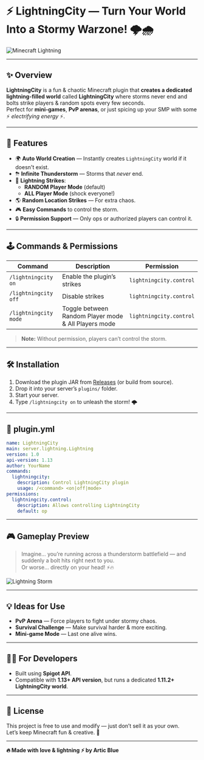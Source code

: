 # ⚡ LightningCity — Turn Your World Into a Stormy Warzone! 🌩️🌧️

![Minecraft Lightning](https://i.imgur.com/Ly4fPtd.gif)

---

## ✨ Overview
**LightningCity** is a fun & chaotic Minecraft plugin that **creates a dedicated lightning-filled world** called **LightningCity** where storms never end and bolts strike players & random spots every few seconds.  
Perfect for **mini-games**, **PvP arenas**, or just spicing up your SMP with some ⚡ *electrifying energy* ⚡.

---

## 🎯 Features
- 🌍 **Auto World Creation** — Instantly creates `LightningCity` world if it doesn't exist.
- ⛈ **Infinite Thunderstorm** — Storms that *never* end.
- 🎯 **Lightning Strikes**:
  - **RANDOM Player Mode** (default)
  - **ALL Player Mode** (shock everyone!)
- 🌎 **Random Location Strikes** — For extra chaos.
- 🎮 **Easy Commands** to control the storm.
- 🔒 **Permission Support** — Only ops or authorized players can control it.

---

## 🕹 Commands & Permissions

| Command | Description | Permission |
|---------|-------------|------------|
| `/lightningcity on` | Enable the plugin’s strikes | `lightningcity.control` |
| `/lightningcity off` | Disable strikes | `lightningcity.control` |
| `/lightningcity mode` | Toggle between Random Player mode & All Players mode | `lightningcity.control` |

> **Note:** Without permission, players can’t control the storm.

---

## 🛠 Installation
1. Download the plugin JAR from [Releases](#) (or build from source).
2. Drop it into your server’s `plugins/` folder.
3. Start your server.
4. Type `/lightningcity on` to unleash the storm! 🌩️

---

## 📂 plugin.yml
```yaml
name: LightningCity
main: server.lightning.Lightning
version: 1.0
api-version: 1.13
author: YourName
commands:
  lightningcity:
    description: Control LightningCity plugin
    usage: /<command> <on|off|mode>
permissions:
  lightningcity.control:
    description: Allows controlling LightningCity
    default: op
```

---

## 🎮 Gameplay Preview
> Imagine… you’re running across a thunderstorm battlefield — and suddenly a bolt hits right next to you.  
> Or worse… directly on your head! ⚡🔥

![Lightning Storm](https://i.imgur.com/zXvTi2n.gif)

---

## 💡 Ideas for Use
- **PvP Arena** — Force players to fight under stormy chaos.
- **Survival Challenge** — Make survival harder & more exciting.
- **Mini-game Mode** — Last one alive wins.

---

## 🧑‍💻 For Developers
- Built using **Spigot API**.
- Compatible with **1.13+ API version**, but runs a dedicated **1.11.2+ LightningCity world**.

---

## 📜 License
This project is free to use and modify — just don’t sell it as your own.  
Let’s keep Minecraft fun & creative. 💖

---

**🔥 Made with love & lightning ⚡ by Artic Blue**
